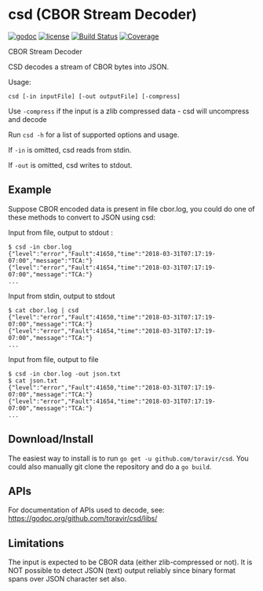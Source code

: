 # csd (CBOR Stream Decoder)

[![godoc](http://img.shields.io/badge/godoc-reference-blue.svg?style=flat)](https://godoc.org/github.com/toravir/csd/libs/) [![license](http://img.shields.io/badge/license-MIT-red.svg?style=flat)](https://raw.githubusercontent.com/toravir/csd/master/LICENSE) [![Build Status](https://travis-ci.org/toravir/csd.svg?branch=master)](https://travis-ci.org/toravir/csd) [![Coverage](http://gocover.io/_badge/github.com/toravir/csd/libs)](http://gocover.io/github.com/toravir/csd/libs)

CBOR Stream Decoder

CSD decodes a stream of CBOR bytes into JSON.

Usage:

    csd [-in inputFile] [-out outputFile] [-compress]

Use `-compress` if the input is a zlib compressed data - csd will uncompress and decode

Run `csd -h` for a list of supported options and usage.

If `-in` is omitted, csd reads from stdin.

If `-out` is omitted, csd writes to stdout.


## Example

Suppose CBOR encoded data is present in file cbor.log, you could do one of 
these methods to convert to JSON using csd:

Input from file, output to stdout :

    $ csd -in cbor.log
    {"level":"error","Fault":41650,"time":"2018-03-31T07:17:19-07:00","message":"TCA:"}
    {"level":"error","Fault":41654,"time":"2018-03-31T07:17:19-07:00","message":"TCA:"}
    ...


Input from stdin, output to stdout

    $ cat cbor.log | csd 
    {"level":"error","Fault":41650,"time":"2018-03-31T07:17:19-07:00","message":"TCA:"}
    {"level":"error","Fault":41654,"time":"2018-03-31T07:17:19-07:00","message":"TCA:"}
    ...


Input from file, output to file

    $ csd -in cbor.log -out json.txt
    $ cat json.txt
    {"level":"error","Fault":41650,"time":"2018-03-31T07:17:19-07:00","message":"TCA:"}
    {"level":"error","Fault":41654,"time":"2018-03-31T07:17:19-07:00","message":"TCA:"}
    ...


## Download/Install

The easiest way to install is to run `go get -u github.com/toravir/csd`. You could also manually
git clone the repository and do a `go build`.


## APIs

For documentation of APIs used to decode, see: https://godoc.org/github.com/toravir/csd/libs/

## Limitations

The input is expected to be CBOR data (either zlib-compressed or not). It is NOT possible to
detect JSON (text) output reliably since binary format spans over JSON character set also.

